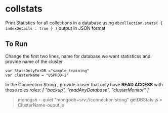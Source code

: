 # collstats
Print Statistics for all collections in a database using  `dbcollection.stats( { indexDetails : true } )` output in JSON format

## To Run
Change the first two lines, name for database we want statisticss  and provide  name of the cluster
```
var StatsOnlyForDB ="sample_training"
var clusterName = "USPROD-2"
```

In the Connection String , provide a user that only have **READ ACCESS** with these roles
_roles: [ "backup", "readAnyDatabase", "clusterMonitor" ]_

> monogsh --quiet "mongodb+srv://connection string" getDBStats.js > ClusterName-ouput.js
